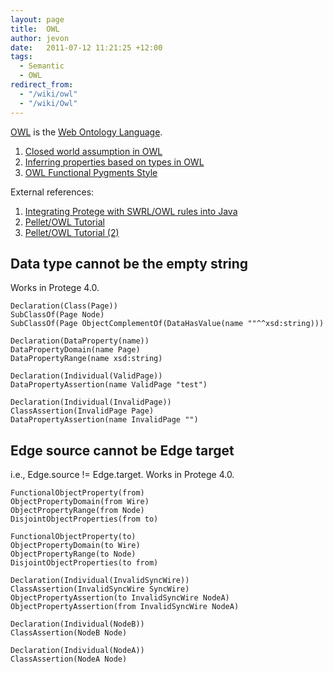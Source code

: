 ```yaml
---
layout: page
title:  OWL
author: jevon
date:   2011-07-12 11:21:25 +12:00
tags:
  - Semantic
  - OWL
redirect_from:
  - "/wiki/owl"
  - "/wiki/Owl"
---
```


[OWL](owl.md) is the [Web Ontology Language](web-ontology-language.md).

1. [Closed world assumption in OWL](closed-world-assumption-in-owl.md)
1. [Inferring properties based on types in OWL](inferring-properties-based-on-types-in-owl.md)
1. [OWL Functional Pygments Style](owl-functional-pygments-style.md)

External references:
1. <a href="http://article.gmane.org/gmane.comp.misc.ontology.protege.owl/30337">Integrating Protege with SWRL/OWL rules into Java</a>
1. <a href="http://clarkparsia.com/pellet/tutorial/">Pellet/OWL Tutorial</a>
1. <a href="http://clarkparsia.com/pellet/tutorial/iswc09">Pellet/OWL Tutorial (2)</a>

## Data type cannot be the empty string
Works in Protege 4.0.

```
Declaration(Class(Page))
SubClassOf(Page Node)
SubClassOf(Page ObjectComplementOf(DataHasValue(name ""^^xsd:string)))

Declaration(DataProperty(name))
DataPropertyDomain(name Page)
DataPropertyRange(name xsd:string)

Declaration(Individual(ValidPage))
DataPropertyAssertion(name ValidPage "test")

Declaration(Individual(InvalidPage))
ClassAssertion(InvalidPage Page)
DataPropertyAssertion(name InvalidPage "")
```

## Edge source cannot be Edge target
i.e., Edge.source != Edge.target. Works in Protege 4.0.

```
FunctionalObjectProperty(from)
ObjectPropertyDomain(from Wire)
ObjectPropertyRange(from Node)
DisjointObjectProperties(from to)

FunctionalObjectProperty(to)
ObjectPropertyDomain(to Wire)
ObjectPropertyRange(to Node)
DisjointObjectProperties(to from)

Declaration(Individual(InvalidSyncWire))
ClassAssertion(InvalidSyncWire SyncWire)
ObjectPropertyAssertion(to InvalidSyncWire NodeA)
ObjectPropertyAssertion(from InvalidSyncWire NodeA)

Declaration(Individual(NodeB))
ClassAssertion(NodeB Node)

Declaration(Individual(NodeA))
ClassAssertion(NodeA Node)
```
